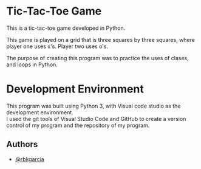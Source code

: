 # Tic-Tac-Toe Game
This is a tic-tac-toe game developed in Python.
  
This game is played on a grid that is three squares by three squares, where player one uses x's. Player two uses o's.

The purpose of creating this program was to practice the uses of clases, and loops in Python.

# Development Environment

This program was built using Python 3, with Visual code studio as the development environment.  
I used the git tools of Visual Studio Code and GitHub to create a version control of my program and the repository of my program.  
  
## Authors

- [@rbkgarcia](https://github.com/rbkgarcia)
